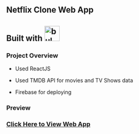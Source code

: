 ## Netflix Clone Web App

## Built with <img src="https://img.icons8.com/officel/48/000000/react.png" alt="bulma" width="40" height="40"/>

### Project Overview

* Used ReactJS

* Used TMDB API for movies and TV Shows data

* Firebase for deploying
  
### Preview

### [Click Here to View Web App](https://netflix-8936f.web.app/)